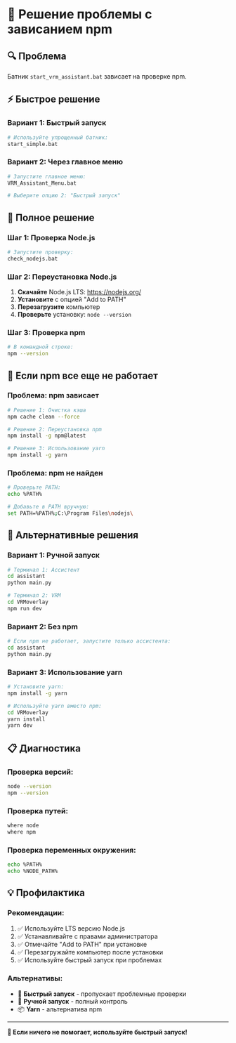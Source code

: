 # 🚨 Решение проблемы с зависанием npm

## 🔍 Проблема
Батник `start_vrm_assistant.bat` зависает на проверке npm.

## ⚡ Быстрое решение

### Вариант 1: Быстрый запуск
```bash
# Используйте упрощенный батник:
start_simple.bat
```

### Вариант 2: Через главное меню
```bash
# Запустите главное меню:
VRM_Assistant_Menu.bat

# Выберите опцию 2: "Быстрый запуск"
```

## 🔧 Полное решение

### Шаг 1: Проверка Node.js
```bash
# Запустите проверку:
check_nodejs.bat
```

### Шаг 2: Переустановка Node.js
1. **Скачайте** Node.js LTS: https://nodejs.org/
2. **Установите** с опцией "Add to PATH"
3. **Перезагрузите** компьютер
4. **Проверьте** установку: `node --version`

### Шаг 3: Проверка npm
```bash
# В командной строке:
npm --version
```

## 🚨 Если npm все еще не работает

### Проблема: npm зависает
```bash
# Решение 1: Очистка кэша
npm cache clean --force

# Решение 2: Переустановка npm
npm install -g npm@latest

# Решение 3: Использование yarn
npm install -g yarn
```

### Проблема: npm не найден
```bash
# Проверьте PATH:
echo %PATH%

# Добавьте в PATH вручную:
set PATH=%PATH%;C:\Program Files\nodejs\
```

## 🎯 Альтернативные решения

### Вариант 1: Ручной запуск
```bash
# Терминал 1: Ассистент
cd assistant
python main.py

# Терминал 2: VRM
cd VRMoverlay
npm run dev
```

### Вариант 2: Без npm
```bash
# Если npm не работает, запустите только ассистента:
cd assistant
python main.py
```

### Вариант 3: Использование yarn
```bash
# Установите yarn:
npm install -g yarn

# Используйте yarn вместо npm:
cd VRMoverlay
yarn install
yarn dev
```

## 📋 Диагностика

### Проверка версий:
```bash
node --version
npm --version
```

### Проверка путей:
```bash
where node
where npm
```

### Проверка переменных окружения:
```bash
echo %PATH%
echo %NODE_PATH%
```

## 💡 Профилактика

### Рекомендации:
1. ✅ Используйте LTS версию Node.js
2. ✅ Устанавливайте с правами администратора
3. ✅ Отмечайте "Add to PATH" при установке
4. ✅ Перезагружайте компьютер после установки
5. ✅ Используйте быстрый запуск при проблемах

### Альтернативы:
- 🚀 **Быстрый запуск** - пропускает проблемные проверки
- 🔧 **Ручной запуск** - полный контроль
- 📦 **Yarn** - альтернатива npm

---

**🎉 Если ничего не помогает, используйте быстрый запуск!** 